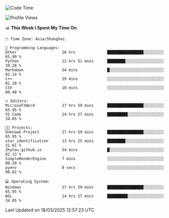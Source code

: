<!--START_SECTION:waka-->
![Code Time](http://img.shields.io/badge/Code%20Time-2%2C419%20hrs%2017%20mins-blue)

![Profile Views](http://img.shields.io/badge/Profile%20Views-1-blue)

📊 **This Week I Spent My Time On** 

```text
🕑︎ Time Zone: Asia/Shanghai

💬 Programming Languages: 
Other                    28 hrs              ████████████████░░░░░░░░░   65.99 % 
Python                   12 hrs 51 mins      ████████░░░░░░░░░░░░░░░░░   30.28 % 
Markdown                 54 mins             █░░░░░░░░░░░░░░░░░░░░░░░░   02.14 % 
C++                      29 mins             ░░░░░░░░░░░░░░░░░░░░░░░░░   01.18 % 
CSV                      10 mins             ░░░░░░░░░░░░░░░░░░░░░░░░░   00.40 % 

🔥 Editors: 
MicrosoftWord            27 hrs 59 mins      ████████████████░░░░░░░░░   65.95 % 
VS Code                  14 hrs 27 mins      █████████░░░░░░░░░░░░░░░░   34.05 % 

🐱‍💻 Projects: 
Unknown Project          27 hrs 59 mins      ████████████████░░░░░░░░░   65.95 % 
star_identification      13 hrs 25 mins      ████████░░░░░░░░░░░░░░░░░   31.61 % 
Zhytou.github.io         54 mins             █░░░░░░░░░░░░░░░░░░░░░░░░   02.13 % 
SimpleRenderEngine       7 mins              ░░░░░░░░░░░░░░░░░░░░░░░░░   00.29 % 
pyenv                    0 secs              ░░░░░░░░░░░░░░░░░░░░░░░░░   00.02 % 

💻 Operating System: 
Windows                  27 hrs 59 mins      ████████████████░░░░░░░░░   65.95 % 
WSL                      14 hrs 27 mins      █████████░░░░░░░░░░░░░░░░   34.05 % 
```


 Last Updated on 18/03/2025 12:57:23 UTC
<!--END_SECTION:waka-->